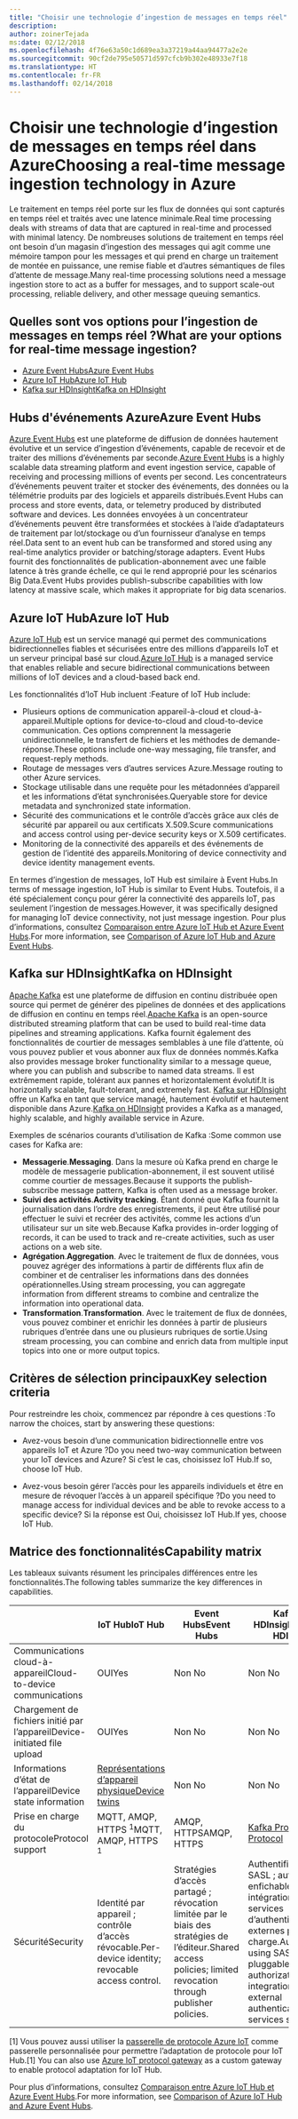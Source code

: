 ```yaml
---
title: "Choisir une technologie d’ingestion de messages en temps réel"
description: 
author: zoinerTejada
ms:date: 02/12/2018
ms.openlocfilehash: 4f76e63a50c1d689ea3a37219a44aa94477a2e2e
ms.sourcegitcommit: 90cf2de795e50571d597cfcb9b302e48933e7f18
ms.translationtype: HT
ms.contentlocale: fr-FR
ms.lasthandoff: 02/14/2018
---
```

# <a name="choosing-a-real-time-message-ingestion-technology-in-azure"></a><span data-ttu-id="22938-102">Choisir une technologie d’ingestion de messages en temps réel dans Azure</span><span class="sxs-lookup"><span data-stu-id="22938-102">Choosing a real-time message ingestion technology in Azure</span></span>

<span data-ttu-id="22938-103">Le traitement en temps réel porte sur les flux de données qui sont capturés en temps réel et traités avec une latence minimale.</span><span class="sxs-lookup"><span data-stu-id="22938-103">Real time processing deals with streams of data that are captured in real-time and processed with minimal latency.</span></span> <span data-ttu-id="22938-104">De nombreuses solutions de traitement en temps réel ont besoin d’un magasin d’ingestion des messages qui agit comme une mémoire tampon pour les messages et qui prend en charge un traitement de montée en puissance, une remise fiable et d’autres sémantiques de files d’attente de message.</span><span class="sxs-lookup"><span data-stu-id="22938-104">Many real-time processing solutions need a message ingestion store to act as a buffer for messages, and to support scale-out processing, reliable delivery, and other message queuing semantics.</span></span> 

## <a name="what-are-your-options-for-real-time-message-ingestion"></a><span data-ttu-id="22938-105">Quelles sont vos options pour l’ingestion de messages en temps réel ?</span><span class="sxs-lookup"><span data-stu-id="22938-105">What are your options for real-time message ingestion?</span></span>

- [<span data-ttu-id="22938-106">Azure Event Hubs</span><span class="sxs-lookup"><span data-stu-id="22938-106">Azure Event Hubs</span></span>](/azure/event-hubs/)
- [<span data-ttu-id="22938-107">Azure IoT Hub</span><span class="sxs-lookup"><span data-stu-id="22938-107">Azure IoT Hub</span></span>](/azure/iot-hub/)
- [<span data-ttu-id="22938-108">Kafka sur HDInsight</span><span class="sxs-lookup"><span data-stu-id="22938-108">Kafka on HDInsight</span></span>](/azure/hdinsight/kafka/apache-kafka-get-started)

## <a name="azure-event-hubs"></a><span data-ttu-id="22938-109">Hubs d'événements Azure</span><span class="sxs-lookup"><span data-stu-id="22938-109">Azure Event Hubs</span></span>

<span data-ttu-id="22938-110">[Azure Event Hubs](/azure/event-hubs/) est une plateforme de diffusion de données hautement évolutive et un service d’ingestion d’événements, capable de recevoir et de traiter des millions d’événements par seconde.</span><span class="sxs-lookup"><span data-stu-id="22938-110">[Azure Event Hubs](/azure/event-hubs/) is a highly scalable data streaming platform and event ingestion service, capable of receiving and processing millions of events per second.</span></span> <span data-ttu-id="22938-111">Les concentrateurs d’événements peuvent traiter et stocker des événements, des données ou la télémétrie produits par des logiciels et appareils distribués.</span><span class="sxs-lookup"><span data-stu-id="22938-111">Event Hubs can process and store events, data, or telemetry produced by distributed software and devices.</span></span> <span data-ttu-id="22938-112">Les données envoyées à un concentrateur d’événements peuvent être transformées et stockées à l’aide d’adaptateurs de traitement par lot/stockage ou d’un fournisseur d’analyse en temps réel.</span><span class="sxs-lookup"><span data-stu-id="22938-112">Data sent to an event hub can be transformed and stored using any real-time analytics provider or batching/storage adapters.</span></span> <span data-ttu-id="22938-113">Event Hubs fournit des fonctionnalités de publication-abonnement avec une faible latence à très grande échelle, ce qui le rend approprié pour les scénarios Big Data.</span><span class="sxs-lookup"><span data-stu-id="22938-113">Event Hubs provides publish-subscribe capabilities with low latency at massive scale, which makes it appropriate for big data scenarios.</span></span>

## <a name="azure-iot-hub"></a><span data-ttu-id="22938-114">Azure IoT Hub</span><span class="sxs-lookup"><span data-stu-id="22938-114">Azure IoT Hub</span></span>

<span data-ttu-id="22938-115">[Azure IoT Hub](/azure/iot-hub/) est un service managé qui permet des communications bidirectionnelles fiables et sécurisées entre des millions d’appareils IoT et un serveur principal basé sur cloud.</span><span class="sxs-lookup"><span data-stu-id="22938-115">[Azure IoT Hub](/azure/iot-hub/) is a managed service that enables reliable and secure bidirectional communications between millions of IoT devices and a cloud-based back end.</span></span>

<span data-ttu-id="22938-116">Les fonctionnalités d’IoT Hub incluent :</span><span class="sxs-lookup"><span data-stu-id="22938-116">Feature of IoT Hub include:</span></span>

* <span data-ttu-id="22938-117">Plusieurs options de communication appareil-à-cloud et cloud-à-appareil.</span><span class="sxs-lookup"><span data-stu-id="22938-117">Multiple options for device-to-cloud and cloud-to-device communication.</span></span> <span data-ttu-id="22938-118">Ces options comprennent la messagerie unidirectionnelle, le transfert de fichiers et les méthodes de demande-réponse.</span><span class="sxs-lookup"><span data-stu-id="22938-118">These options include one-way messaging, file transfer, and request-reply methods.</span></span>
* <span data-ttu-id="22938-119">Routage de messages vers d’autres services Azure.</span><span class="sxs-lookup"><span data-stu-id="22938-119">Message routing to other Azure services.</span></span>
* <span data-ttu-id="22938-120">Stockage utilisable dans une requête pour les métadonnées d’appareil et les informations d’état synchronisées.</span><span class="sxs-lookup"><span data-stu-id="22938-120">Queryable store for device metadata and synchronized state information.</span></span>
* <span data-ttu-id="22938-121">Sécurité des communications et le contrôle d’accès grâce aux clés de sécurité par appareil ou aux certificats X.509.</span><span class="sxs-lookup"><span data-stu-id="22938-121">Scure communications and access control using per-device security keys or X.509 certificates.</span></span>
* <span data-ttu-id="22938-122">Monitoring de la connectivité des appareils et des événements de gestion de l’identité des appareils.</span><span class="sxs-lookup"><span data-stu-id="22938-122">Monitoring of device connectivity and device identity management events.</span></span>

<span data-ttu-id="22938-123">En termes d’ingestion de messages, IoT Hub est similaire à Event Hubs.</span><span class="sxs-lookup"><span data-stu-id="22938-123">In terms of message ingestion, IoT Hub is similar to Event Hubs.</span></span> <span data-ttu-id="22938-124">Toutefois, il a été spécialement conçu pour gérer la connectivité des appareils IoT, pas seulement l’ingestion de messages.</span><span class="sxs-lookup"><span data-stu-id="22938-124">However, it was specifically designed for managing IoT device connectivity, not just message ingestion.</span></span> <span data-ttu-id="22938-125">Pour plus d’informations, consultez [Comparaison entre Azure IoT Hub et Azure Event Hubs](/azure/iot-hub/iot-hub-compare-event-hubs).</span><span class="sxs-lookup"><span data-stu-id="22938-125">For more information, see [Comparison of Azure IoT Hub and Azure Event Hubs](/azure/iot-hub/iot-hub-compare-event-hubs).</span></span> 

## <a name="kafka-on-hdinsight"></a><span data-ttu-id="22938-126">Kafka sur HDInsight</span><span class="sxs-lookup"><span data-stu-id="22938-126">Kafka on HDInsight</span></span>

<span data-ttu-id="22938-127">[Apache Kafka](https://kafka.apache.org/) est une plateforme de diffusion en continu distribuée open source qui permet de générer des pipelines de données et des applications de diffusion en continu en temps réel.</span><span class="sxs-lookup"><span data-stu-id="22938-127">[Apache Kafka](https://kafka.apache.org/) is an open-source distributed streaming platform that can be used to build real-time data pipelines and streaming applications.</span></span> <span data-ttu-id="22938-128">Kafka fournit également des fonctionnalités de courtier de messages semblables à une file d’attente, où vous pouvez publier et vous abonner aux flux de données nommés.</span><span class="sxs-lookup"><span data-stu-id="22938-128">Kafka also provides message broker functionality similar to a message queue, where you can publish and subscribe to named data streams.</span></span> <span data-ttu-id="22938-129">Il est extrêmement rapide, tolérant aux pannes et horizontalement évolutif.</span><span class="sxs-lookup"><span data-stu-id="22938-129">It is horizontally scalable, fault-tolerant, and extremely fast.</span></span> <span data-ttu-id="22938-130">[Kafka sur HDInsight](/azure/hdinsight/kafka/apache-kafka-get-started) offre un Kafka en tant que service managé, hautement évolutif et hautement disponible dans Azure.</span><span class="sxs-lookup"><span data-stu-id="22938-130">[Kafka on HDInsight](/azure/hdinsight/kafka/apache-kafka-get-started) provides a Kafka as a managed, highly scalable, and highly available service in Azure.</span></span> 

<span data-ttu-id="22938-131">Exemples de scénarios courants d’utilisation de Kafka :</span><span class="sxs-lookup"><span data-stu-id="22938-131">Some common use cases for Kafka are:</span></span>

* <span data-ttu-id="22938-132">**Messagerie**.</span><span class="sxs-lookup"><span data-stu-id="22938-132">**Messaging**.</span></span> <span data-ttu-id="22938-133">Dans la mesure où Kafka prend en charge le modèle de messagerie publication-abonnement, il est souvent utilisé comme courtier de messages.</span><span class="sxs-lookup"><span data-stu-id="22938-133">Because it supports the publish-subscribe message pattern, Kafka is often used as a message broker.</span></span>
* <span data-ttu-id="22938-134">**Suivi des activités**.</span><span class="sxs-lookup"><span data-stu-id="22938-134">**Activity tracking**.</span></span> <span data-ttu-id="22938-135">Étant donné que Kafka fournit la journalisation dans l’ordre des enregistrements, il peut être utilisé pour effectuer le suivi et recréer des activités, comme les actions d’un utilisateur sur un site web.</span><span class="sxs-lookup"><span data-stu-id="22938-135">Because Kafka provides in-order logging of records, it can be used to track and re-create activities, such as user actions on a web site.</span></span>
* <span data-ttu-id="22938-136">**Agrégation**.</span><span class="sxs-lookup"><span data-stu-id="22938-136">**Aggregation**.</span></span> <span data-ttu-id="22938-137">Avec le traitement de flux de données, vous pouvez agréger des informations à partir de différents flux afin de combiner et de centraliser les informations dans des données opérationnelles.</span><span class="sxs-lookup"><span data-stu-id="22938-137">Using stream processing, you can aggregate information from different streams to combine and centralize the information into operational data.</span></span>
* <span data-ttu-id="22938-138">**Transformation**.</span><span class="sxs-lookup"><span data-stu-id="22938-138">**Transformation**.</span></span> <span data-ttu-id="22938-139">Avec le traitement de flux de données, vous pouvez combiner et enrichir les données à partir de plusieurs rubriques d’entrée dans une ou plusieurs rubriques de sortie.</span><span class="sxs-lookup"><span data-stu-id="22938-139">Using stream processing, you can combine and enrich data from multiple input topics into one or more output topics.</span></span>

## <a name="key-selection-criteria"></a><span data-ttu-id="22938-140">Critères de sélection principaux</span><span class="sxs-lookup"><span data-stu-id="22938-140">Key selection criteria</span></span>

<span data-ttu-id="22938-141">Pour restreindre les choix, commencez par répondre à ces questions :</span><span class="sxs-lookup"><span data-stu-id="22938-141">To narrow the choices, start by answering these questions:</span></span>

- <span data-ttu-id="22938-142">Avez-vous besoin d’une communication bidirectionnelle entre vos appareils IoT et Azure ?</span><span class="sxs-lookup"><span data-stu-id="22938-142">Do you need two-way communication between your IoT devices and Azure?</span></span> <span data-ttu-id="22938-143">Si c’est le cas, choisissez IoT Hub.</span><span class="sxs-lookup"><span data-stu-id="22938-143">If so, choose IoT Hub.</span></span>

- <span data-ttu-id="22938-144">Avez-vous besoin gérer l’accès pour les appareils individuels et être en mesure de révoquer l’accès à un appareil spécifique ?</span><span class="sxs-lookup"><span data-stu-id="22938-144">Do you need to manage access for individual devices and be able to revoke access to a specific device?</span></span> <span data-ttu-id="22938-145">Si la réponse est Oui, choisissez IoT Hub.</span><span class="sxs-lookup"><span data-stu-id="22938-145">If yes, choose IoT Hub.</span></span>

## <a name="capability-matrix"></a><span data-ttu-id="22938-146">Matrice des fonctionnalités</span><span class="sxs-lookup"><span data-stu-id="22938-146">Capability matrix</span></span>

<span data-ttu-id="22938-147">Les tableaux suivants résument les principales différences entre les fonctionnalités.</span><span class="sxs-lookup"><span data-stu-id="22938-147">The following tables summarize the key differences in capabilities.</span></span> 

| | <span data-ttu-id="22938-148">IoT Hub</span><span class="sxs-lookup"><span data-stu-id="22938-148">IoT Hub</span></span> | <span data-ttu-id="22938-149">Event Hubs</span><span class="sxs-lookup"><span data-stu-id="22938-149">Event Hubs</span></span> | <span data-ttu-id="22938-150">Kafka sur HDInsight</span><span class="sxs-lookup"><span data-stu-id="22938-150">Kafka on HDInsight</span></span> |
| --- | --- | --- | --- |
| <span data-ttu-id="22938-151">Communications cloud-à-appareil</span><span class="sxs-lookup"><span data-stu-id="22938-151">Cloud-to-device communications</span></span> | <span data-ttu-id="22938-152">OUI</span><span class="sxs-lookup"><span data-stu-id="22938-152">Yes</span></span> | <span data-ttu-id="22938-153">Non </span><span class="sxs-lookup"><span data-stu-id="22938-153">No</span></span> | <span data-ttu-id="22938-154">Non </span><span class="sxs-lookup"><span data-stu-id="22938-154">No</span></span> |
| <span data-ttu-id="22938-155">Chargement de fichiers initié par l’appareil</span><span class="sxs-lookup"><span data-stu-id="22938-155">Device-initiated file upload</span></span> | <span data-ttu-id="22938-156">OUI</span><span class="sxs-lookup"><span data-stu-id="22938-156">Yes</span></span> | <span data-ttu-id="22938-157">Non </span><span class="sxs-lookup"><span data-stu-id="22938-157">No</span></span> | <span data-ttu-id="22938-158">Non </span><span class="sxs-lookup"><span data-stu-id="22938-158">No</span></span> |
| <span data-ttu-id="22938-159">Informations d’état de l’appareil</span><span class="sxs-lookup"><span data-stu-id="22938-159">Device state information</span></span> | [<span data-ttu-id="22938-160">Représentations d’appareil physique</span><span class="sxs-lookup"><span data-stu-id="22938-160">Device twins</span></span>](/azure/iot-hub/iot-hub-devguide-device-twins) | <span data-ttu-id="22938-161">Non </span><span class="sxs-lookup"><span data-stu-id="22938-161">No</span></span> | <span data-ttu-id="22938-162">Non </span><span class="sxs-lookup"><span data-stu-id="22938-162">No</span></span> |
| <span data-ttu-id="22938-163">Prise en charge du protocole</span><span class="sxs-lookup"><span data-stu-id="22938-163">Protocol support</span></span> | <span data-ttu-id="22938-164">MQTT, AMQP, HTTPS <sup>1</sup></span><span class="sxs-lookup"><span data-stu-id="22938-164">MQTT, AMQP, HTTPS <sup>1</sup></span></span> | <span data-ttu-id="22938-165">AMQP, HTTPS</span><span class="sxs-lookup"><span data-stu-id="22938-165">AMQP, HTTPS</span></span> | [<span data-ttu-id="22938-166">Kafka Protocol</span><span class="sxs-lookup"><span data-stu-id="22938-166">Kafka Protocol</span></span>](https://cwiki.apache.org/confluence/display/KAFKA/A+Guide+To+The+Kafka+Protocol) |
| <span data-ttu-id="22938-167">Sécurité</span><span class="sxs-lookup"><span data-stu-id="22938-167">Security</span></span> | <span data-ttu-id="22938-168">Identité par appareil ; contrôle d’accès révocable.</span><span class="sxs-lookup"><span data-stu-id="22938-168">Per-device identity; revocable access control.</span></span> | <span data-ttu-id="22938-169">Stratégies d’accès partagé ; révocation limitée par le biais des stratégies de l’éditeur.</span><span class="sxs-lookup"><span data-stu-id="22938-169">Shared access policies; limited revocation through publisher policies.</span></span> | <span data-ttu-id="22938-170">Authentification via SASL ; autorisation enfichable ; intégration avec des services d’authentification externes prise en charge.</span><span class="sxs-lookup"><span data-stu-id="22938-170">Authentication using SASL; pluggable authorization; integration with external authentication services supported.</span></span> |

<span data-ttu-id="22938-171">[1] Vous pouvez aussi utiliser la [passerelle de protocole Azure IoT](/azure/iot-hub/iot-hub-protocol-gateway) comme passerelle personnalisée pour permettre l’adaptation de protocole pour IoT Hub.</span><span class="sxs-lookup"><span data-stu-id="22938-171">[1] You can also use [Azure IoT protocol gateway](/azure/iot-hub/iot-hub-protocol-gateway) as a custom gateway to enable protocol adaptation for IoT Hub.</span></span>

<span data-ttu-id="22938-172">Pour plus d’informations, consultez [Comparaison entre Azure IoT Hub et Azure Event Hubs](/azure/iot-hub/iot-hub-compare-event-hubss).</span><span class="sxs-lookup"><span data-stu-id="22938-172">For more information, see [Comparison of Azure IoT Hub and Azure Event Hubs](/azure/iot-hub/iot-hub-compare-event-hubss).</span></span>